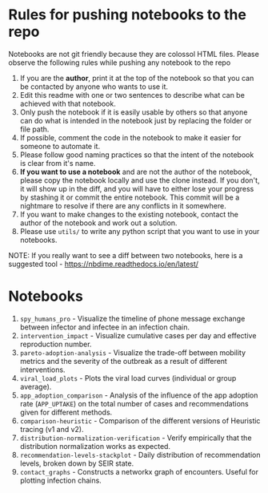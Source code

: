# Rules for pushing notebooks to the repo

Notebooks are not git friendly because they are colossol HTML files. Please observe the following rules while pushing any notebook to the repo
1. If you are the **author**, print it at the top of the notebook so that you can be contacted by anyone who wants to use it.
2. Edit this readme with one or two sentences to describe what can be achieved with that notebook.
3. Only push the notebook if it is easily usable by others so that anyone can do what is intended in the notebook just by replacing the folder or file path.
4. If possible, comment the code in the notebook to make it easier for someone to automate it.
5. Please follow good naming practices so that the intent of the notebook is clear from it's name.
6. **If you want to use a notebook** and are not the author of the notebook, please copy the notebook locally and use the clone instead. If you don't, it will show up in the diff, and you will have to either lose your progress by stashing it or commit the entire notebook. This commit will be a nightmare to resolve if there are any conflicts in it somewhere.
7. If you want to make changes to the existing notebook, contact the author of the notebook and work out a solution.
8. Please use `utils/` to write any python script that you want to use in your notebooks.

NOTE: If you really want to see a diff between two notebooks, here is a suggested tool - https://nbdime.readthedocs.io/en/latest/

# Notebooks
1. `spy_humans_pro` - Visualize the timeline of phone message exchange between infector and infectee in an infection chain.
2. `intervention_impact` - Visualize cumulative cases per day and effective reproduction number.
3. `pareto-adoption-analysis` - Visualize the trade-off between mobility metrics and the severity of the outbreak as a result of different interventions.
4. `viral_load_plots` - Plots the viral load curves (individual or group average).
5. `app_adoption_comparison` - Analysis of the influence of the app adoption rate (`APP_UPTAKE`) on the total number of cases and recommendations given for different methods.
6. `comparison-heuristic` - Comparison of the different versions of Heuristic tracing (v1 and v2).
7. `distribution-normalization-verification` - Verify empirically that the distribution normalization works as expected.
8. `recommendation-levels-stackplot` - Daily distribution of recommendation levels, broken down by SEIR state.
9. `contact_graphs` - Constructs a networkx graph of encounters. Useful for plotting infection chains. 

